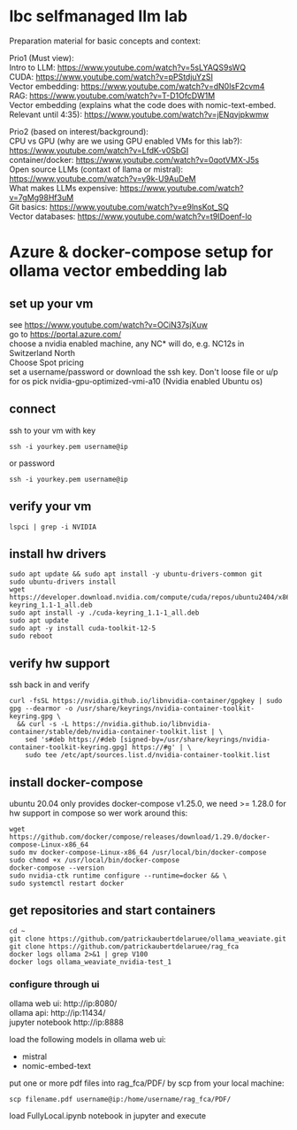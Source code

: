 # lbc selfmanaged llm lab

Preparation material for basic concepts and context:

Prio1 (Must view):  
Intro to LLM: https://www.youtube.com/watch?v=5sLYAQS9sWQ  
CUDA: https://www.youtube.com/watch?v=pPStdjuYzSI  
Vector embedding: https://www.youtube.com/watch?v=dN0lsF2cvm4  
RAG: https://www.youtube.com/watch?v=T-D1OfcDW1M  
Vector embedding (explains what the code does with nomic-text-embed. Relevant until 4:35): https://www.youtube.com/watch?v=jENqvjpkwmw  
  
Prio2 (based on interest/background):  
CPU vs GPU (why are we using GPU enabled VMs for this lab?): https://www.youtube.com/watch?v=LfdK-v0SbGI  
container/docker: https://www.youtube.com/watch?v=0qotVMX-J5s  
Open source LLMs (contaxt of llama or mistral): https://www.youtube.com/watch?v=y9k-U9AuDeM  
What makes LLMs expensive: https://www.youtube.com/watch?v=7gMg98Hf3uM  
Git basics: https://www.youtube.com/watch?v=e9lnsKot_SQ  
Vector databases: https://www.youtube.com/watch?v=t9IDoenf-lo  

# Azure & docker-compose setup for ollama vector embedding lab
## set up your vm
see https://www.youtube.com/watch?v=OCiN37sjXuw  
go to https://portal.azure.com/  
choose a nvidia enabled machine, any NC* will do, e.g. NC12s in Switzerland North  
Choose Spot pricing  
set a username/password or download the ssh key. Don't loose file or u/p  
for os pick nvidia-gpu-optimized-vmi-a10 (Nvidia enabled Ubuntu os)  

## connect
ssh to your vm with key 
```
ssh -i yourkey.pem username@ip
```	
or password
```
ssh -i yourkey.pem username@ip
```	

## verify your vm
```
lspci | grep -i NVIDIA
```

## install hw drivers
```
sudo apt update && sudo apt install -y ubuntu-drivers-common git
sudo ubuntu-drivers install
wget https://developer.download.nvidia.com/compute/cuda/repos/ubuntu2404/x86_64/cuda-keyring_1.1-1_all.deb
sudo apt install -y ./cuda-keyring_1.1-1_all.deb
sudo apt update
sudo apt -y install cuda-toolkit-12-5
sudo reboot
```

## verify hw support
ssh back in and verify
```
curl -fsSL https://nvidia.github.io/libnvidia-container/gpgkey | sudo gpg --dearmor -o /usr/share/keyrings/nvidia-container-toolkit-keyring.gpg \
  && curl -s -L https://nvidia.github.io/libnvidia-container/stable/deb/nvidia-container-toolkit.list | \
    sed 's#deb https://#deb [signed-by=/usr/share/keyrings/nvidia-container-toolkit-keyring.gpg] https://#g' | \
    sudo tee /etc/apt/sources.list.d/nvidia-container-toolkit.list
```
## install docker-compose
ubuntu 20.04 only provides docker-compose v1.25.0, we need >= 1.28.0 for hw support in compose so wer work around this:
```
wget https://github.com/docker/compose/releases/download/1.29.0/docker-compose-Linux-x86_64
sudo mv docker-compose-Linux-x86_64 /usr/local/bin/docker-compose
sudo chmod +x /usr/local/bin/docker-compose
docker-compose --version
sudo nvidia-ctk runtime configure --runtime=docker && \
sudo systemctl restart docker
```

## get repositories and start containers
```
cd ~
git clone https://github.com/patrickaubertdelaruee/ollama_weaviate.git
git clone https://github.com/patrickaubertdelaruee/rag_fca
docker logs ollama 2>&1 | grep V100
docker logs ollama_weaviate_nvidia-test_1
```

### configure through ui
ollama web ui: http://ip:8080/  
ollama api: http://ip:11434/  
jupyter notebook http://ip:8888  

load the following models in ollama web ui:
* mistral  
* nomic-embed-text  

put one or more pdf files into rag_fca/PDF/ by scp from your local machine:
```
scp filename.pdf username@ip:/home/username/rag_fca/PDF/
```

load FullyLocal.ipynb notebook in jupyter and execute
